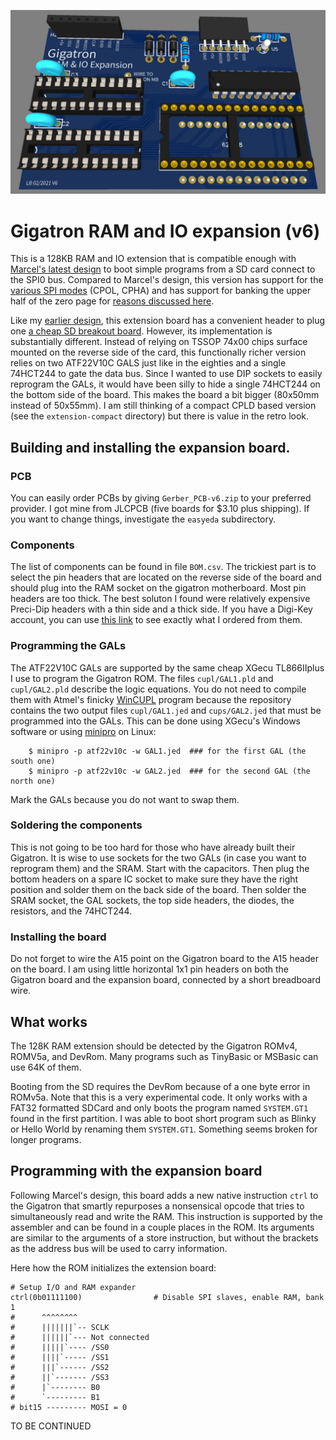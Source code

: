 
![PCB image](images/Render.jpg)

# Gigatron RAM and IO expansion (v6)


This is a 128KB RAM and IO extension that is compatible enough with [Marcel's latest design](https://forum.gigatron.io/viewtopic.php?f=4&t=64&start=50#p804) to boot simple programs from a SD card connect to the SPI0 bus. Compared to Marcel's design, this version has support for the [various SPI modes](https://en.wikipedia.org/wiki/Serial_Peripheral_Interface#Clock_polarity_and_phase) (CPOL, CPHA) and has support for banking the upper half of the zero page for [reasons discussed here](https://forum.gigatron.io/viewtopic.php?p=2014#p2014).

Like my [earlier design](https://forum.gigatron.io/viewtopic.php?p=2011), this extension board has a convenient header to plug one [a cheap SD breakout board](https://www.amazon.com/gp/product/B07MTTLF75). However, its implementation is substantially different. Instead of relying on TSSOP 74x00 chips surface mounted on the reverse side of the card, this functionally richer version relies on two ATF22V10C GALS just like in the eighties and a single 74HCT244 to gate the data bus. Since I wanted to use DIP sockets to easily reprogram the GALs, it would have been silly to hide a single 74HCT244 on the bottom side of the board. This makes the board a bit bigger (80x50mm instead of 50x55mm). I am still thinking of a compact CPLD based version (see the `extension-compact` directory) but there is value in the retro look.

## Building and installing the expansion board.

### PCB

You can easily order PCBs by giving `Gerber_PCB-v6.zip` to your preferred provider. 
I got mine from JLCPCB (five boards for $3.10 plus shipping).
If you want to change things, investigate the `easyeda` subdirectory.

### Components

The list of components can be found in file `BOM.csv`.
The trickiest part is to select the pin headers that are located on the reverse side of the board and should plug into the RAM socket on the gigatron motherboard. Most pin headers are too thick. The best soluton I found were relatively expensive Preci-Dip headers with a thin side and a thick side. If you have a Digi-Key account, you can use [this link](https://www.digikey.com/BOM/Create/CreateSharedBom?bomId=8557252) to see exactly what I ordered from them.

### Programming the GALs

The ATF22V10C GALs are supported by the same cheap XGecu TL866IIplus I use to program the Gigatron ROM. The files `cupl/GAL1.pld` and `cupl/GAL2.pld` describe the logic equations. You do not need to compile them with Atmel's finicky [WinCUPL](https://www.microchip.com/en-us/products/fpgas-and-plds/spld-cplds/pld-design-resources) program because the repository contains the two output files `cupl/GAL1.jed` and `cups/GAL2.jed` that must be programmed into the GALs. This can be done using XGecu's Windows software or using [minipro](https://gitlab.com/DavidGriffith/minipro) on Linux:
```
    $ minipro -p atf22v10c -w GAL1.jed  ### for the first GAL (the south one)
    $ minipro -p atf22v10c -w GAL2.jed  ### for the second GAL (the north one)
```
Mark the GALs because you do not want to swap them.


### Soldering the components

This is not going to be too hard for those who have already built their Gigatron. It is wise to use sockets for the two GALs (in case you want to reprogram them) and the SRAM. Start with the capacitors. Then plug the bottom headers on a spare IC socket to make sure they have the right position and solder them on the back side of the board. Then solder the SRAM socket, the GAL sockets, the top side headers, the diodes, the resistors, and the 74HCT244.

### Installing the board

Do not forget to wire the A15 point on the Gigatron board to the A15 header on the board. I am using little horizontal 1x1 pin headers on both the Gigatron board and the expansion board, connected by a short breadboard wire.


## What works

The 128K RAM extension should be detected by the Gigatron ROMv4, ROMV5a, and DevRom. Many programs such as TinyBasic or MSBasic can use 64K of them.

Booting from the SD requires the DevRom because of a one byte error in ROMv5a. Note that this is a very experimental code. It only works with a FAT32 formatted SDCard and only boots the program named `SYSTEM.GT1` found in the first partition. I was able to boot short program such as Blinky or Hello World by renaming them `SYSTEM.GT1`. Something seems broken for longer programs.

## Programming with the expansion board

Following Marcel's design, this board adds a new native instruction `ctrl` to the Gigatron that smartly repurposes a nonsensical opcode that tries to simultaneously read and write the RAM. This instruction is supported by the assembler and can be found in a couple places in the ROM. Its arguments are similar to the arguments of a store instruction, but without the brackets as the address bus will be used to carry information. 

Here how the ROM initializes the extension board:
```
# Setup I/O and RAM expander
ctrl(0b01111100)                # Disable SPI slaves, enable RAM, bank 1
#      ^^^^^^^^
#      |||||||`-- SCLK
#      ||||||`--- Not connected
#      |||||`---- /SS0
#      ||||`----- /SS1
#      |||`------ /SS2
#      ||`------- /SS3
#      |`-------- B0
#      `--------- B1
# bit15 --------- MOSI = 0
```

TO BE CONTINUED
